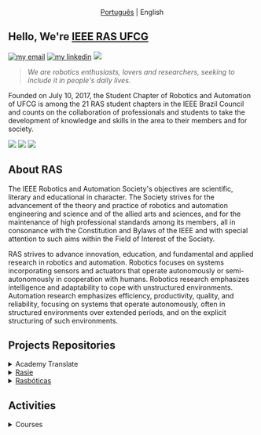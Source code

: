 <p align="center">
  <a href="/profile/README_PT.md">Português</a> |
  <span>English</span> 
</p>

## Hello, We're [IEEE RAS UFCG](https://edu.ieee.org/br-ufcgras/ras/)

[![my email](https://img.shields.io/static/v1?style=flat&logo=gmail&labelColor=fafafa&label=Email&message=ras@ee.ufcg.edu.brr&color=red)](mailto:ras@ee.ufcg.edu.br)
[![my linkedin](https://img.shields.io/static/v1?style=flat&logo=linkedin&logoColor=0072b1&labelColor=fafafa&label=LinkedIn&message=IEEE%20RAS%20UFCG&color=0072b1)](https://www.linkedin.com/company/ieee-ras-ufcg/) 
<img src="https://edu.ieee.org/br-ufcgras/wp-content/uploads/sites/243/b2.jpg">

<!-- <img src="https://github.com/ras-ufcg/.github/tree/main/img/banner.jpg">
-->
> *We are robotics enthusiasts, lovers and researchers, seeking to include it in people's daily lives.*

Founded on July 10, 2017, the Student Chapter of Robotics and Automation of UFCG is among the 21 RAS student chapters in the IEEE Brazil Council and counts on the collaboration of professionals and students to take the development of knowledge and skills in the area to their members and for society. 
  
<div>
  <a href="https://www.youtube.com/channel/UCzWsUFpyDV-yyYf5zDWo-pA" target="_blank"><img src="https://img.shields.io/badge/YouTube-FF0000?style=for-the-badge&logo=youtube&logoColor=white" target="_blank"></a>
  <a href="https://www.instagram.com/sbc.rasufcg/" target="_blank"><img src="https://img.shields.io/badge/-Instagram-%23E4405F?style=for-the-badge&logo=instagram&logoColor=white" target="_blank"></a>
 <a href="https://discord.com/invite/rasufcg#3209" target="_blank"><img src="https://img.shields.io/badge/Discord-7289DA?style=for-the-badge&logo=discord&logoColor=white" target="_blank"></a>
<div>

## About RAS
<div>
<p>The IEEE Robotics and Automation Society's objectives are scientific, literary and educational in character. The Society strives for the advancement of the theory and practice of robotics and automation engineering and science and of the allied arts and sciences, and for the maintenance of high professional standards among its members, all in consonance with the Constitution and Bylaws of the IEEE and with special attention to such aims within the Field of Interest of the Society.</p>

<p>RAS strives to advance innovation, education, and fundamental and applied research in robotics and automation. Robotics focuses on systems incorporating sensors and actuators that operate autonomously or semi-autonomously in cooperation with humans. Robotics research emphasizes intelligence and adaptability to cope with unstructured environments. Automation research emphasizes efficiency, productivity, quality, and reliability, focusing on systems that operate autonomously, often in structured environments over extended periods, and on the explicit structuring of such environments.</p>
  <!--  <img align="center" height=100 src="https://cdn-images-1.medium.com/max/616/1*cv93ZT9hmzED5fstLYNimQ@2x.png"> -->
</div>
  
## Projects Repositories 
<div>
<details>
  <summary>Academy Translate</summary>
  <blockquote> It aims to translate educational materials on robotics into Portuguese.</blockquote>
    <ul>
      <li><a href="https://github.com/ras-ufcg/py4e">Python For Evebody</a></li>
      <li><a href="https://github.com/ras-ufcg/CorkeVideos">Robot Academy - Peter Corke</a></li>
      <li><a href="https://github.com/ras-ufcg/agitROS">A Gentle Introduction to ROS - Jason O'Kane</a></li>
      <li><a href="https://github.com/ras-ufcg/NeuralNetworksAndDeepLearning">Neural Networks And Deep Learning</a></li>
    </ul>
</details>
 
<details>
  <summary><a href="https://github.com/ras-ufcg/Moab">Rasie</a></summary>
  <blockquote> It aims to implement a visual servo system that allows balancing a ball on a Stewart platform.</blockquote> 
</details>
  
<details>
  <summary><a href="https://github.com/lateixeiraa/Rasboticas">Rasbóticas</a></summary>
  <blockquote> It aims to encourage the participation and development of skills related to robotics and automation of girls, in order to encourage female performance in predominantly male areas. </blockquote> 
</details>
  
## Activities
  <details>
  <summary>Courses</summary>
  <blockquote> It aims to teach and present about a specific subject or tool.</blockquote>
    <ul>
      <li><a href="https://github.com/ras-ufcg/Minicurso-de-Git-GitHub">Git e GitHub</a></li>
      <li><a href="https://github.com/ras-ufcg/Minicursos-de-Arduino">Arduino</a></li>
    </ul>
</details>

##
<!-- 
### 📚 Languages and Libraries
<div>
  </a> <img alt="Python" src="https://img.shields.io/badge/python-%2314354C.svg?style=for-the-badge&logo=python&logoColor=white"/> 
  </a> <img alt="C++" src="https://img.shields.io/badge/c++-%2300599C.svg?style=for-the-badge&logo=c%2B%2B&logoColor=white"/>
  </a> <img alt="Lua" src="https://img.shields.io/badge/lua-%232C2D72.svg?style=for-the-badge&logo=lua&logoColor=white"/>
  </a> <img alt="OpenCV" src="https://img.shields.io/badge/opencv-%23white.svg?style=for-the-badge&logo=opencv&logoColor=white"/>
  </a> <img alt="NumPy" src="https://img.shields.io/badge/numpy-%23013243.svg?style=for-the-badge&logo=numpy&logoColor=white" />
<div>
  
### 🧰 Tools 
<div>
  </a> <img alt="Windows 10" src="https://img.shields.io/badge/Windows-0078D6?style=for-the-badge&logo=windows&logoColor=white" />
  </a> <img alt="Git" src="https://img.shields.io/badge/git-%23F05033.svg?style=for-the-badge&logo=git&logoColor=white"/>
  </a> <img alt="Visual Studio" src="https://img.shields.io/badge/VisualStudio-5C2D91.svg?style=for-the-badge&logo=visual-studio&logoColor=white"/>
  </a> <img alt="Arduino" src="https://img.shields.io/badge/-Arduino-00979D?style=for-the-badge&logo=Arduino&logoColor=white"/>
  </a> <img alt="Raspberry Pi" src="https://img.shields.io/badge/-RaspberryPi-C51A4A?style=for-the-badge&logo=Raspberry-Pi"/>
  </a> <img alt="Jupyter" src="https://img.shields.io/badge/Jupyter-%23F37626.svg?style=for-the-badge&logo=Jupyter&logoColor=white" />
  </a> <img alt="LaTeX" src="https://img.shields.io/badge/latex-%23008080.svg?style=for-the-badge&logo=latex&logoColor=white"/>
</div>
-->
